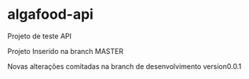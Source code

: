 # algafood-api
Projeto de teste API

Projeto Inserido na branch MASTER

Novas alterações comitadas na branch de desenvolvimento version0.0.1
